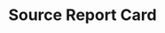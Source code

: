 ---
# -------------------------- #
#        CONTENT TYPE        #
# -------------------------- #

type: "connect"
content-type: "api-structure"
key: "report-card-object--source"

title: "Source Report Card"
description: "{{ api.data-structures.report-cards.source.description }}"


# -------------------------- #
#      OBJECT ATTRIBUTES     #
# -------------------------- #

object-attributes:
  - name: "current_step"
    type: "integer"
    description: "The index (in the `steps` array) of the current step needed to configure the data source."

  - name: "steps"
    type: "array"
    description: "A sequential list of [Connection Step objects]({{ api.data-structures.connection-steps.section }}) required to complete configuration for the connection type."

  - name: "type"
    type: "string"
    description: "The connection type. Ex: `platform.mysql` or `platform.hubspot`"


# -------------------------- #
#          EXAMPLES          #
# -------------------------- #

examples:
  - type: "Database source"
    code: |
      {
        "type": "platform.mysql",
        "current_step": 1,
        "steps": [
          {
            "type": "form",
            "properties": [
              {
                "name": "image_version",
                "is_required": true,
                "provided": false,
                "is_credential": false,
                "system_provided": true,
                "tap_mutable": false,
                "json_schema": null
              },
              {
                "name": "frequency_in_minutes",
                "is_required": true,
                "provided": false,
                "is_credential": false,
                "system_provided": false,
                "tap_mutable": false,
                "json_schema": {
                  "type": "string",
                  "pattern": "^1$|^30$|^60$|^360$|^720$|^1440$"
                }
              },
              {
                "name": "anchor_time",
                "is_required": false,
                "provided": false,
                "is_credential": false,
                "system_provided": false,
                "tap_mutable": false,
                "json_schema": {
                  "type": "string",
                  "format": "date-time"
                }
              },
              {
                "name": "database",
                "is_required": false,
                "provided": false,
                "is_credential": false,
                "system_provided": false,
                "tap_mutable": false,
                "json_schema": {
                  "type": "string"
                }
              },
              {
                "name": "filter_dbs",
                "is_required": false,
                "provided": false,
                "is_credential": false,
                "system_provided": false,
                "tap_mutable": false,
                "json_schema": {
                  "type": "string"
                }
              },
              {
                "name": "host",
                "is_required": true,
                "provided": false,
                "is_credential": false,
                "system_provided": false,
                "tap_mutable": false,
                "json_schema": {
                  "type": "string",
                  "format": "uri"
                }
              },
              {
                "name": "password",
                "is_required": true,
                "provided": false,
                "is_credential": true,
                "system_provided": false,
                "tap_mutable": false,
                "json_schema": {
                  "type": "string"
                }
              },
              {
                "name": "port",
                "is_required": true,
                "provided": false,
                "is_credential": false,
                "system_provided": false,
                "tap_mutable": false,
                "json_schema": {
                  "type": "string",
                  "pattern": "^\\d+"
                }
              },
              {
                "name": "server_id",
                "is_required": false,
                "provided": false,
                "is_credential": false,
                "system_provided": false,
                "tap_mutable": false,
                "json_schema": {
                  "type": "string",
                  "pattern": "^\\d+$"
                }
              },
              {
                "name": "ssh",
                "is_required": false,
                "provided": false,
                "is_credential": false,
                "system_provided": false,
                "tap_mutable": false,
                "json_schema": {
                  "type": "string",
                  "pattern": "^(true|false)"
                }
              },
              {
                "name": "ssh_host",
                "is_required": false,
                "provided": false,
                "is_credential": false,
                "system_provided": false,
                "tap_mutable": false,
                "json_schema": {
                  "type": "string",
                  "format": "uri"
                }
              },
              {
                "name": "ssh_port",
                "is_required": false,
                "provided": false,
                "is_credential": false,
                "system_provided": false,
                "tap_mutable": false,
                "json_schema": {
                  "type": "string",
                  "pattern": "^\\d+"
                }
              },
              {
                "name": "ssh_user",
                "is_required": false,
                "provided": false,
                "is_credential": false,
                "system_provided": false,
                "tap_mutable": false,
                "json_schema": {
                  "type": "string"
                }
              },
              {
                "name": "ssl",
                "is_required": false,
                "provided": false,
                "is_credential": false,
                "system_provided": false,
                "tap_mutable": false,
                "json_schema": {
                  "type": "string",
                  "pattern": "^(true|false)"
                }
              },
              {
                "name": "user",
                "is_required": true,
                "provided": false,
                "is_credential": false,
                "system_provided": false,
                "tap_mutable": false,
                "json_schema": {
                  "type": "string"
                }
              },
              {
                "name": "use_log_based_replication",
                "is_required": false,
                "provided": false,
                "is_credential": false,
                "system_provided": false,
                "tap_mutable": false,
                "json_schema": {
                  "type": "string",
                  "pattern": "^(true|false)$"
                }
              }
            ]
          },
          {
            "type": "discover_schema",
            "properties": []
          },
          {
            "type": "field_selection",
            "properties": []
          },
          {
            "type": "fully_configured",
            "properties": []
          }
        ]
      }


  - type: "SaaS source"
    code: |
      {
         "report_card":{
            "type":"platform.hubspot",
            "current_step":2,
            "steps":[
               {
                  "type":"form",
                  "properties":[
                     {
                        "name":"image_version",
                        "is_required":true,
                        "provided":true,
                        "is_credential":false,
                        "system_provided":true,
                        "json_schema":null
                     },
                     {
                        "name":"frequency_in_minutes",
                        "is_required":true,
                        "provided":true,
                        "is_credential":false,
                        "system_provided":false,
                        "json_schema":{
                           "type":"string",
                           "pattern":"^\\d+$"
                        }
                     },
                     {
                        "name":"start_date",
                        "is_required":true,
                        "provided":true,
                        "is_credential":false,
                        "system_provided":false,
                        "json_schema":{
                           "type":"string",
                           "pattern":"^\\d{4}-\\d{2}-\\d{2}T00:00:00Z$"
                        }
                     }
                  ]
               },
               {
                  "type":"oauth",
                  "properties":[
                     {
                        "name":"client_id",
                        "is_required":true,
                        "provided":false,
                        "is_credential":true,
                        "system_provided":true,
                        "json_schema":{
                           "type":"string"
                        }
                     },
                     {
                        "name":"client_secret",
                        "is_required":true,
                        "provided":false,
                        "is_credential":true,
                        "system_provided":true,
                        "json_schema":{
                           "type":"string"
                        }
                     },
                     {
                        "name":"redirect_uri",
                        "is_required":true,
                        "provided":false,
                        "is_credential":true,
                        "system_provided":true,
                        "json_schema":{
                           "type":"string",
                           "format":"uri"
                        }
                     },
                     {
                        "name":"refresh_token",
                        "is_required":true,
                        "provided":false,
                        "is_credential":true,
                        "system_provided":true,
                        "json_schema":{
                           "type":"string"
                        }
                     }
                  ]
               },
               {
                  "type":"discover_schema",
                  "properties":[

                  ]
               },
               {
                  "type":"field_selection",
                  "properties":[

                  ]
               },
               {
                  "type":"fully_configured",
                  "properties":[

                  ]
               }
            ]
         }
      }
---